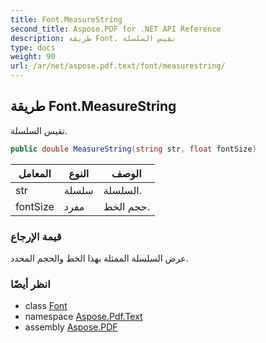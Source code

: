 ```yaml
---
title: Font.MeasureString
second_title: Aspose.PDF for .NET API Reference
description: طريقة Font. تقيس السلسلة
type: docs
weight: 90
url: /ar/net/aspose.pdf.text/font/measurestring/
---
```

## طريقة Font.MeasureString

تقيس السلسلة.

```csharp
public double MeasureString(string str, float fontSize)
```

| المعامل | النوع | الوصف |
| --- | --- | --- |
| str | سلسلة | السلسلة. |
| fontSize | مفرد | حجم الخط. |

### قيمة الإرجاع

عرض السلسلة الممثلة بهذا الخط والحجم المحدد.

### انظر أيضًا

* class [Font](../)
* namespace [Aspose.Pdf.Text](../../../aspose.pdf.text/)
* assembly [Aspose.PDF](../../../)